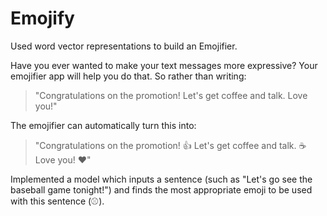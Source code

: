 # Emojify
Used word vector representations to build an Emojifier.

Have you ever wanted to make your text messages more expressive? Your emojifier app will help you do that. So rather than writing:
>"Congratulations on the promotion! Let's get coffee and talk. Love you!"

The emojifier can automatically turn this into:
>"Congratulations on the promotion! 👍 Let's get coffee and talk. ☕️ Love you! ❤️"

Implemented a model which inputs a sentence (such as "Let's go see the baseball game tonight!") and finds the most appropriate emoji to be used with this sentence (⚾️).

